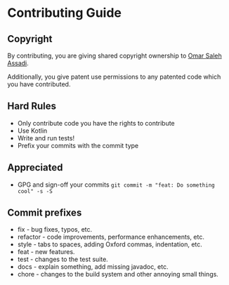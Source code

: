 # Contributing Guide

## Copyright

By contributing, you are giving shared copyright ownership to [Omar Saleh Assadi](mailto:omar@assadi.co.il).

Additionally, you give patent use permissions to any patented code which you have contributed.

## Hard Rules

* Only contribute code you have the rights to contribute
* Use Kotlin
* Write and run tests!
* Prefix your commits with the commit type

## Appreciated

* GPG and sign-off your commits `git commit -m "feat: Do something cool" -s -S`

## Commit prefixes

* fix - bug fixes, typos, etc.
* refactor - code improvements, performance enhancements, etc.
* style - tabs to spaces, adding Oxford commas, indentation, etc.
* feat - new features.
* test - changes to the test suite.
* docs - explain something, add missing javadoc, etc.
* chore - changes to the build system and other annoying small things.
